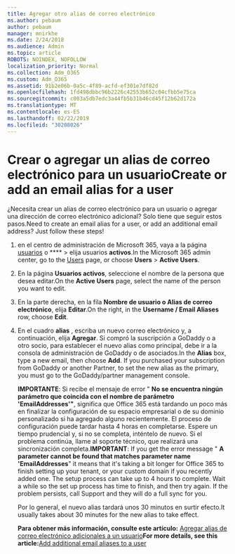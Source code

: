 ```yaml
---
title: Agregar otro alias de correo electrónico
ms.author: pebaum
author: pebaum
manager: mnirkhe
ms.date: 2/24/2018
ms.audience: Admin
ms.topic: article
ROBOTS: NOINDEX, NOFOLLOW
localization_priority: Normal
ms.collection: Adm_O365
ms.custom: Adm_O365
ms.assetid: 91b2e06b-0a5c-4f89-acfd-ef301e7df82d
ms.openlocfilehash: 1fd498dbbc96b2226c42553b652c04cfbb5e75ca
ms.sourcegitcommit: c003a5db7edc3a44fb5b31b46cd45f12b62d172a
ms.translationtype: MT
ms.contentlocale: es-ES
ms.lasthandoff: 02/22/2019
ms.locfileid: "30208026"
---
```

# <a name="create-or-add-an-email-alias-for-a-user"></a><span data-ttu-id="322de-102">Crear o agregar un alias de correo electrónico para un usuario</span><span class="sxs-lookup"><span data-stu-id="322de-102">Create or add an email alias for a user</span></span>

<span data-ttu-id="322de-p101">¿Necesita crear un alias de correo electrónico para un usuario o agregar una dirección de correo electrónico adicional? Solo tiene que seguir estos pasos.</span><span class="sxs-lookup"><span data-stu-id="322de-p101">Need to create an email alias for a user, or add an additional email address? Just follow these steps!</span></span>
  
1. <span data-ttu-id="322de-105">en el centro de administración de Microsoft 365, vaya a la página [usuarios](https://go.microsoft.com/fwlink/p/?linkid=834822) o \*\*\*\* \> elija usuarios **activos**.</span><span class="sxs-lookup"><span data-stu-id="322de-105">In the Microsoft 365 admin center, go to the [Users](https://go.microsoft.com/fwlink/p/?linkid=834822) page, or choose **Users** \> **Active Users**.</span></span>
    
2. <span data-ttu-id="322de-106">En la página **Usuarios activos**, seleccione el nombre de la persona que desea editar.</span><span class="sxs-lookup"><span data-stu-id="322de-106">On the **Active Users** page, select the name of the person you want to edit.</span></span> 
    
3. <span data-ttu-id="322de-107">En la parte derecha, en la fila **Nombre de usuario o Alias de correo electrónico**, elija **Editar**.</span><span class="sxs-lookup"><span data-stu-id="322de-107">On the right, in the **Username / Email Aliases** row, choose **Edit**.</span></span>
    
4. <span data-ttu-id="322de-p102">En el cuadro **alias** , escriba un nuevo correo electrónico y, a continuación, elija **Agregar**. Si compró la suscripción a GoDaddy o a otro socio, para establecer el nuevo alias como principal, debe ir a la consola de administración de GoDaddy o de asociados.</span><span class="sxs-lookup"><span data-stu-id="322de-p102">In the **Alias** box, type a new email, then choose **Add**. If you purchased your subscription from GoDaddy or another Partner, to set the new alias as the primary, you must go to the GoDaddy/partner management console.</span></span> 
    
    <span data-ttu-id="322de-p103">**IMPORTANTE**: Si recibe el mensaje de error " **No se encuentra ningún parámetro que coincida con el nombre de parámetro 'EmailAddresses'"**, significa que Office 365 está tardando un poco más en finalizar la configuración de su espacio empresarial o de su dominio personalizado si ha agregado alguno recientemente. El proceso de configuración puede tardar hasta 4 horas en completarse. Espere un tiempo prudencial y, si no se completa, inténtelo de nuevo. Si el problema continúa, llame al soporte técnico, que realizará una sincronización completa.</span><span class="sxs-lookup"><span data-stu-id="322de-p103">**IMPORTANT**: If you get the error message " **A parameter cannot be found that matches parameter name 'EmailAddresses**" it means that it's taking a bit longer for Office 365 to finish setting up your tenant, or your custom domain if you recently added one. The setup process can take up to 4 hours to complete. Wait a while so the set up process has time to finish, and then try again. If the problem persists, call Support and they will do a full sync for you.</span></span>
    
    <span data-ttu-id="322de-114">Por lo general, el nuevo alias tardará unos 30 minutos en surtir efecto.</span><span class="sxs-lookup"><span data-stu-id="322de-114">It usually takes about 30 minutes for the new alias to take effect.</span></span>
    
    <span data-ttu-id="322de-115">**Para obtener más información, consulte este artículo:** [Agregar alias de correo electrónico adicionales a un usuario](https://support.office.com/article/Add-additional-email-aliases-to-a-user-0b0bd900-68b1-4bf5-808b-5d240a7739f4.aspx)</span><span class="sxs-lookup"><span data-stu-id="322de-115">**For more details, see this article:**[Add additional email aliases to a user](https://support.office.com/article/Add-additional-email-aliases-to-a-user-0b0bd900-68b1-4bf5-808b-5d240a7739f4.aspx)</span></span>
    

